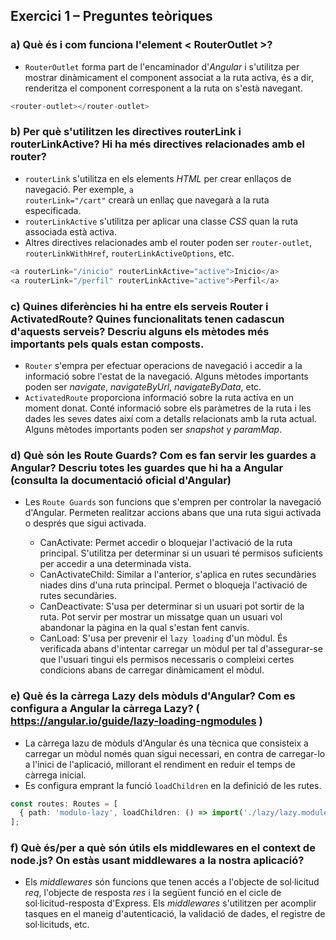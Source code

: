 ## Exercici 1 – Preguntes teòriques

### a) Què és i com funciona l'element < RouterOutlet >?
- <code>RouterOutlet</code> forma part de l'encaminador d'*Angular* i s'utilitza per mostrar dinàmicament el component associat a la ruta activa, és a dir, renderitza el component corresponent a la ruta on s'està navegant.

```ts
<router-outlet></router-outlet>
```

### b) Per què s'utilitzen les directives routerLink i routerLinkActive? Hi ha més directives relacionades amb el router?
- <code>routerLink</code> s'utilitza en els elements *HTML* per crear enllaços de navegació. Per exemple, <code>a routerLink="/cart"</code> crearà un enllaç que navegarà a la ruta especificada.
- <code>routerLinkActive</code> s'utilitza per aplicar una classe *CSS* quan la ruta associada està activa.
- Altres directives relacionades amb el router poden ser <code>router-outlet</code>, <code>routerLinkWithHref</code>, <code>routerLinkActiveOptions</code>, etc.

```ts
<a routerLink="/inicio" routerLinkActive="active">Inicio</a>
<a routerLink="/perfil" routerLinkActive="active">Perfil</a>
```

### c) Quines diferències hi ha entre els serveis Router i ActivatedRoute? Quines funcionalitats tenen cadascun d'aquests serveis? Descriu alguns els mètodes més importants pels quals estan composts.
- <code>Router</code> s'empra per efectuar operacions de navegació i accedir a la informació sobre l'estat de la navegació. Alguns mètodes importants poden ser *navigate*, *navigateByUrl*, *navigateByData*, etc.
- <code>ActivatedRoute</code> proporciona informació sobre la ruta activa en un moment donat. Conté informació sobre els paràmetres de la ruta i les dades les seves dates així com a detalls relacionats amb la ruta actual. Alguns mètodes importants poden ser *snapshot* y *paramMap*.

### d) Què són les Route Guards? Com es fan servir les guardes a Angular? Descriu totes les guardes que hi ha a Angular (consulta la documentació oficial d'Angular)
- Les <code>Route Guards</code> son funcions que s'empren per controlar la navegació d'Angular. Permeten realitzar accions abans que una ruta sigui activada o després que sigui activada. 

    - CanActivate: Permet accedir o bloquejar l'activació de la ruta principal. S'utilitza per determinar si un usuari té permisos suficients per accedir a una determinada vista.
    - CanActivateChild: Similar a l'anterior, s'aplica en rutes secundàries niades dins d'una ruta principal. Permet o bloqueja l'activació de rutes secundàries.
    - CanDeactivate: S'usa per determinar si un usuari pot sortir de la ruta. Pot servir per mostrar un missatge quan un usuari vol abandonar la pàgina en la qual s'estan fent canvis.
    - CanLoad: S'usa per prevenir el <code>lazy loading</code> d'un mòdul. És verificada abans d'intentar carregar un mòdul per tal d'assegurar-se que l'usuari tingui els permisos necessaris o compleixi certes condicions abans de carregar dinàmicament el mòdul.

### e) Què és la càrrega Lazy dels mòduls d'Angular? Com es configura a Angular la càrrega Lazy? ( https://angular.io/guide/lazy-loading-ngmodules )
- La càrrega lazu de mòduls d'Angular és una tècnica que consisteix a carregar un mòdul només quan sigui necessari, en contra de carregar-lo a l'inici de l'aplicació, millorant el rendiment en reduir el temps de càrrega inicial. 
- Es configura emprant la funció <code>loadChildren</code> en la definició de les rutes.

```ts
const routes: Routes = [
  { path: 'modulo-lazy', loadChildren: () => import('./lazy/lazy.module').then(m => m.LazyModule) },
];
```

### f) Què és/per a què són útils els middlewares en el context de node.js? On estàs usant middlewares a la nostra aplicació?
- Els *middlewares* són funcions que tenen accés a l'objecte de sol·licitud *req*, l'objecte de resposta *res* i la següent funció en el cicle de sol·licitud-resposta d'Express. Els *middlewares* s'utilitzen per acomplir tasques en el maneig d'autenticació, la validació de dades, el registre de sol·licituds, etc.